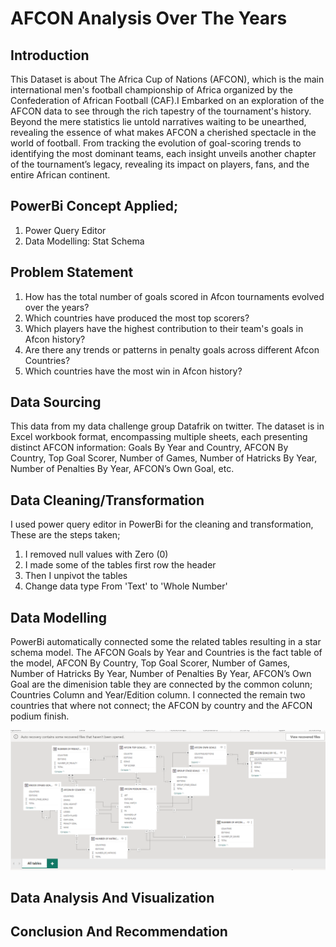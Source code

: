 # AFCON Analysis Over The Years

## Introduction
This Dataset is about  The Africa Cup of Nations (AFCON), which is the main international men's football championship of Africa organized by the Confederation of African Football (CAF).I Embarked on an exploration of the AFCON data to see through the rich tapestry of the tournament's history. Beyond the mere statistics lie untold narratives waiting to be unearthed, revealing the essence of what makes AFCON a cherished spectacle in the world of football. 
From tracking the evolution of goal-scoring trends to identifying the most dominant teams, each insight unveils another chapter of the tournament’s legacy, revealing its impact on players, fans, and the entire African continent.

## PowerBi Concept Applied;
  1. Power Query Editor
  2. Data Modelling: Stat Schema

## Problem Statement
1. How has the total number of goals scored in Afcon tournaments evolved over the years?
2. Which countries have produced the most top scorers?
3. Which players have the highest contribution to their team's goals in Afcon history?
4. Are there any trends or patterns in penalty goals across different Afcon Countries?
5. Which countries have the most win in Afcon history?
   
## Data Sourcing
This data from my data challenge group Datafrik on twitter. The dataset is in Excel workbook format, encompassing multiple sheets, each presenting distinct AFCON information: Goals By Year and Country, AFCON By Country, Top Goal Scorer, Number of Games, Number of Hatricks By Year, Number of Penalties By Year, AFCON’s Own Goal, etc.

## Data Cleaning/Transformation
I used power query editor in PowerBi for the cleaning and transformation, These are the steps taken;
1. I removed null values with Zero (0)
2. I made some of the tables first row the header
3. Then I unpivot the tables
4. Change data type From 'Text' to 'Whole Number'

## Data Modelling
PowerBi automatically connected some the related tables resulting in a star schema model. The AFCON Goals by Year and Countries is the fact table of the model,  AFCON By Country, Top Goal Scorer, Number of Games, Number of Hatricks By Year, Number of Penalties By Year, AFCON’s Own Goal are the dimenision table they are connected by the common colunn; Countries Column and Year/Edition column. I connected the remain two countries that where not connect; the AFCON by country and the AFCON podium finish.

![](Data_Model.png)

## Data Analysis And Visualization

## Conclusion And Recommendation

